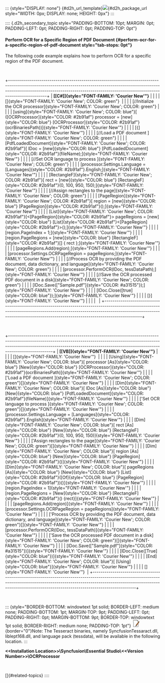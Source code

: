 ::: {style="DISPLAY: none"}
[](ms-xhelp:///?Id=d2h_url_template){#d2h_url_template}![](!package_url!){#d2h_package_url style="WIDTH: 0px; DISPLAY: none; HEIGHT: 0px"}
:::

:::: {.d2h_secondary_topic style="PADDING-BOTTOM: 10pt; MARGIN: 0pt; PADDING-LEFT: 0pt; PADDING-RIGHT: 0pt; PADDING-TOP: 0pt"}
#### Perform OCR for a Specific Region of PDF Document {#perform-ocr-for-a-specific-region-of-pdf-document style="tab-stops: 0pt"}

The following code example explains how to perform OCR for a specific region of the PDF document.

 

+-------------------------------------------------------------------------------------------------------------------------------------------------------------------------------------------------------------------------------------------------------------+
| **[\[C#\]]{style="FONT-FAMILY: 'Courier New'"}**                                                                                                                                                                                                            |
|                                                                                                                                                                                                                                                             |
| []{style="FONT-FAMILY: 'Courier New'; COLOR: green"}                                                                                                                                                                                                        |
|                                                                                                                                                                                                                                                             |
| [//Initialize the OCR processor]{style="FONT-FAMILY: 'Courier New'; COLOR: green"}                                                                                                                                                                          |
|                                                                                                                                                                                                                                                             |
| [using]{style="FONT-FAMILY: 'Courier New'; COLOR: blue"}[ ([OCRProcessor]{style="COLOR: #2b91af"} processor = [new]{style="COLOR: blue"} [OCRProcessor]{style="COLOR: #2b91af"}(ocrBinariesPath))]{style="FONT-FAMILY: 'Courier New'"}                      |
|                                                                                                                                                                                                                                                             |
| [{]{style="FONT-FAMILY: 'Courier New'"}                                                                                                                                                                                                                     |
|                                                                                                                                                                                                                                                             |
| [//Load a PDF document ]{style="FONT-FAMILY: 'Courier New'; COLOR: green"}                                                                                                                                                                                  |
|                                                                                                                                                                                                                                                             |
| [PdfLoadedDocument]{style="FONT-FAMILY: 'Courier New'; COLOR: #2b91af"}[ lDoc = [new]{style="COLOR: blue"} [PdfLoadedDocument]{style="COLOR: #2b91af"}(fileName);]{style="FONT-FAMILY: 'Courier New'"}                                                      |
|                                                                                                                                                                                                                                                             |
| [//Set OCR language to process ]{style="FONT-FAMILY: 'Courier New'; COLOR: green"}                                                                                                                                                                          |
|                                                                                                                                                                                                                                                             |
| [processor.Settings.Language = [Languages]{style="COLOR: #2b91af"}.English;]{style="FONT-FAMILY: 'Courier New'"}                                                                                                                                            |
|                                                                                                                                                                                                                                                             |
| [RectangleF]{style="FONT-FAMILY: 'Courier New'; COLOR: #2b91af"}[ rect = [new]{style="COLOR: blue"} [RectangleF]{style="COLOR: #2b91af"}(0, 100, 950, 150);]{style="FONT-FAMILY: 'Courier New'"}                                                            |
|                                                                                                                                                                                                                                                             |
| [//Assign rectangles to the page]{style="FONT-FAMILY: 'Courier New'; COLOR: green"}                                                                                                                                                                         |
|                                                                                                                                                                                                                                                             |
| [PageRegion]{style="FONT-FAMILY: 'Courier New'; COLOR: #2b91af"}[ region = [new]{style="COLOR: blue"} [PageRegion]{style="COLOR: #2b91af"}();]{style="FONT-FAMILY: 'Courier New'"}                                                                          |
|                                                                                                                                                                                                                                                             |
| [List]{style="FONT-FAMILY: 'Courier New'; COLOR: #2b91af"}[\<[PageRegion]{style="COLOR: #2b91af"}\> pageRegions = [new]{style="COLOR: blue"} [List]{style="COLOR: #2b91af"}\<[PageRegion]{style="COLOR: #2b91af"}\>();]{style="FONT-FAMILY: 'Courier New'"} |
|                                                                                                                                                                                                                                                             |
| [region.PageIndex = 1;]{style="FONT-FAMILY: 'Courier New'"}                                                                                                                                                                                                 |
|                                                                                                                                                                                                                                                             |
| [region.PageRegions = [new]{style="COLOR: blue"} [RectangleF]{style="COLOR: #2b91af"}\[\] { rect };]{style="FONT-FAMILY: 'Courier New'"}                                                                                                                    |
|                                                                                                                                                                                                                                                             |
| [pageRegions.Add(region);]{style="FONT-FAMILY: 'Courier New'"}                                                                                                                                                                                              |
|                                                                                                                                                                                                                                                             |
| [processor.Settings.OCRPageRegion = pageRegions;]{style="FONT-FAMILY: 'Courier New'"}                                                                                                                                                                       |
|                                                                                                                                                                                                                                                             |
| [//Process OCR by providing the PDF document, data dictionary, and language]{style="FONT-FAMILY: 'Courier New'; COLOR: green"}                                                                                                                              |
|                                                                                                                                                                                                                                                             |
| [processor.PerformOCR(lDoc, tessDataPath);]{style="FONT-FAMILY: 'Courier New'"}                                                                                                                                                                             |
|                                                                                                                                                                                                                                                             |
| [//Save the OCR processed PDF document in a disk]{style="FONT-FAMILY: 'Courier New'; COLOR: green"}                                                                                                                                                         |
|                                                                                                                                                                                                                                                             |
| [lDoc.Save([\"Sample.pdf\"]{style="COLOR: #a31515"});]{style="FONT-FAMILY: 'Courier New'"}                                                                                                                                                                  |
|                                                                                                                                                                                                                                                             |
| [lDoc.Close([true]{style="COLOR: blue"});]{style="FONT-FAMILY: 'Courier New'"}                                                                                                                                                                              |
|                                                                                                                                                                                                                                                             |
| [}]{style="FONT-FAMILY: 'Courier New'"}                                                                                                                                                                                                                     |
|                                                                                                                                                                                                                                                             |
|                                                                                                                                                                                                                                                             |
+-------------------------------------------------------------------------------------------------------------------------------------------------------------------------------------------------------------------------------------------------------------+

 

+----------------------------------------------------------------------------------------------------------------------------------------------------------------------------------------------------------------------------------------------------------------+
| **[\[VB\]]{style="FONT-FAMILY: 'Courier New'"}**                                                                                                                                                                                                               |
|                                                                                                                                                                                                                                                                |
| []{style="FONT-FAMILY: 'Courier New'"}                                                                                                                                                                                                                         |
|                                                                                                                                                                                                                                                                |
| [Using]{style="FONT-FAMILY: 'Courier New'; COLOR: blue"}[ processor [As]{style="COLOR: blue"} [New]{style="COLOR: blue"} [OCRProcessor]{style="COLOR: #2b91af"}(ocrBinariesPath)]{style="FONT-FAMILY: 'Courier New'"}                                          |
|                                                                                                                                                                                                                                                                |
| [\'Load a PDF document ]{style="FONT-FAMILY: 'Courier New'; COLOR: green"}[]{style="FONT-FAMILY: 'Courier New'"}                                                                                                                                               |
|                                                                                                                                                                                                                                                                |
| [Dim]{style="FONT-FAMILY: 'Courier New'; COLOR: blue"}[ lDoc [As]{style="COLOR: blue"} [New]{style="COLOR: blue"} [PdfLoadedDocument]{style="COLOR: #2b91af"}(fileName)]{style="FONT-FAMILY: 'Courier New'"}                                                   |
|                                                                                                                                                                                                                                                                |
| [\'Set OCR language to process ]{style="FONT-FAMILY: 'Courier New'; COLOR: green"}[]{style="FONT-FAMILY: 'Courier New'"}                                                                                                                                       |
|                                                                                                                                                                                                                                                                |
| [processor.Settings.Language = [Languages]{style="COLOR: #2b91af"}.English]{style="FONT-FAMILY: 'Courier New'"}                                                                                                                                                |
|                                                                                                                                                                                                                                                                |
| [Dim]{style="FONT-FAMILY: 'Courier New'; COLOR: blue"}[ rect [As]{style="COLOR: blue"} [New]{style="COLOR: blue"} [RectangleF]{style="COLOR: #2b91af"}(0, 100, 950, 150)]{style="FONT-FAMILY: 'Courier New'"}                                                  |
|                                                                                                                                                                                                                                                                |
| [\'Assign rectangles to the page]{style="FONT-FAMILY: 'Courier New'; COLOR: green"}[]{style="FONT-FAMILY: 'Courier New'"}                                                                                                                                      |
|                                                                                                                                                                                                                                                                |
| [Dim]{style="FONT-FAMILY: 'Courier New'; COLOR: blue"}[ region [As]{style="COLOR: blue"} [New]{style="COLOR: blue"} [PageRegion]{style="COLOR: #2b91af"}()]{style="FONT-FAMILY: 'Courier New'"}                                                                |
|                                                                                                                                                                                                                                                                |
| [Dim]{style="FONT-FAMILY: 'Courier New'; COLOR: blue"}[ pageRegions [As]{style="COLOR: blue"} [New]{style="COLOR: blue"} [List]{style="COLOR: #2b91af"}([Of]{style="COLOR: blue"} [PageRegion]{style="COLOR: #2b91af"})()]{style="FONT-FAMILY: 'Courier New'"} |
|                                                                                                                                                                                                                                                                |
| [region.PageIndex = 1]{style="FONT-FAMILY: 'Courier New'"}                                                                                                                                                                                                     |
|                                                                                                                                                                                                                                                                |
| [region.PageRegions = [New]{style="COLOR: blue"} [RectangleF]{style="COLOR: #2b91af"}() {rect}]{style="FONT-FAMILY: 'Courier New'"}                                                                                                                            |
|                                                                                                                                                                                                                                                                |
| [pageRegions.Add(region)]{style="FONT-FAMILY: 'Courier New'"}                                                                                                                                                                                                  |
|                                                                                                                                                                                                                                                                |
| [processor.Settings.OCRPageRegion = pageRegions]{style="FONT-FAMILY: 'Courier New'"}                                                                                                                                                                           |
|                                                                                                                                                                                                                                                                |
| [\'Process OCR by providing the PDF document, data dictionary, and language]{style="FONT-FAMILY: 'Courier New'; COLOR: green"}[]{style="FONT-FAMILY: 'Courier New'"}                                                                                           |
|                                                                                                                                                                                                                                                                |
| [processor.PerformOCR(lDoc, tessDataPath)]{style="FONT-FAMILY: 'Courier New'"}                                                                                                                                                                                 |
|                                                                                                                                                                                                                                                                |
| [\'Save the OCR processed PDF document in a disk]{style="FONT-FAMILY: 'Courier New'; COLOR: green"}[]{style="FONT-FAMILY: 'Courier New'"}                                                                                                                      |
|                                                                                                                                                                                                                                                                |
| [lDoc.Save([\"Sample.pdf\"]{style="COLOR: #a31515"})]{style="FONT-FAMILY: 'Courier New'"}                                                                                                                                                                      |
|                                                                                                                                                                                                                                                                |
| [lDoc.Close([True]{style="COLOR: blue"})]{style="FONT-FAMILY: 'Courier New'"}                                                                                                                                                                                  |
|                                                                                                                                                                                                                                                                |
| [End]{style="FONT-FAMILY: 'Courier New'; COLOR: blue"}[ [Using]{style="COLOR: blue"}]{style="FONT-FAMILY: 'Courier New'"}                                                                                                                                      |
|                                                                                                                                                                                                                                                                |
| []{style="FONT-FAMILY: 'Courier New'"}                                                                                                                                                                                                                         |
+----------------------------------------------------------------------------------------------------------------------------------------------------------------------------------------------------------------------------------------------------------------+

 

::: {style="BORDER-BOTTOM: windowtext 1pt solid; BORDER-LEFT: medium none; PADDING-BOTTOM: 1pt; MARGIN-TOP: 9pt; PADDING-LEFT: 0pt; PADDING-RIGHT: 0pt; MARGIN-BOTTOM: 9pt; BORDER-TOP: windowtext 1pt solid; BORDER-RIGHT: medium none; PADDING-TOP: 1pt"}
![](ImagesExt/image22_2.jpg){border="0"}Note: The Tesseract binaries, namely SyncfusionTessaract.dll, liblept168.dll, and language pack (tessdata), will be available in the following location.
:::

**\<\<Installation Location\>\>\\Syncfusion\\Essential Studio\\\<\<Version Number\>\>\\OCRProcessor**

 

[]{#related-topics}
::::
